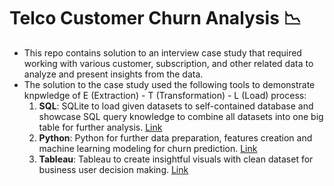 # Telco Customer Churn Analysis :chart_with_downwards_trend:
- This repo contains solution to an interview case study that required working with various customer, subscription, and other related data to analyze and present insights from the data.
- The solution to the case study used the following tools to demonstrate knpwledge of E (Extraction) - T (Transformation) - L (Load) process:
  1. **SQL**: SQLite to load given datasets to self-contained database and showcase SQL query knowledge to combine all datasets into one big table for further analysis. [Link]()
  2. **Python**: Python for further data preparation, features creation and machine learning modeling for churn prediction. [Link]()
  3. **Tableau**: Tableau to create insightful visuals with clean dataset for business user decision making. [Link](https://public.tableau.com/app/profile/shilpa4518/viz/TelcoCustomerLifecycleAnalysis/CustomerAnalysisDashboard?publish=yes)
